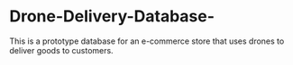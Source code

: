 # Drone-Delivery-Database-
This is a prototype database for an e-commerce store that uses drones to deliver goods to customers.

